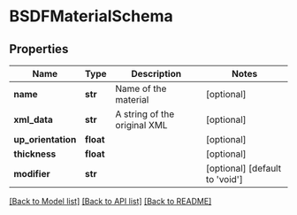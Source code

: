 # BSDFMaterialSchema

## Properties
Name | Type | Description | Notes
------------ | ------------- | ------------- | -------------
**name** | **str** | Name of the material | [optional] 
**xml_data** | **str** | A string of the original XML | [optional] 
**up_orientation** | **float** |  | [optional] 
**thickness** | **float** |  | [optional] 
**modifier** | **str** |  | [optional] [default to 'void']

[[Back to Model list]](../README.md#documentation-for-models) [[Back to API list]](../README.md#documentation-for-api-endpoints) [[Back to README]](../README.md)


